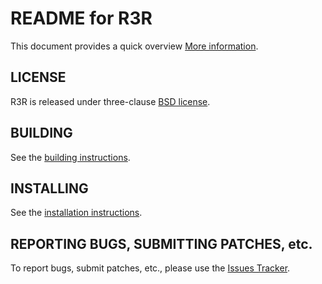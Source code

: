 # README for R3R

This document provides a quick overview
[More information](http://github.com/keithbowes/r3r).

## LICENSE

R3R is released under three-clause [BSD license](LICENSE).

## BUILDING

See the [building instructions](BUILDING.md).

## INSTALLING

See the [installation instructions](INSTALLING.md).

## REPORTING BUGS, SUBMITTING PATCHES, etc.

To report bugs, submit patches, etc., please use the [Issues Tracker](https://github.com/keithbowes/r3r/issues).
